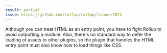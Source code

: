 ```yaml
---
result: partial
issue: https://github.com/rollup/rollup/issues/2872
---
```


Although you can treat HTML as an entry point, you have to fight Rollup to avoid outputting a module. Also, there's no standard way to defer the loading of assets to other plugins, so the plugin that handles the HTML entry point must also know how to load things like CSS.

